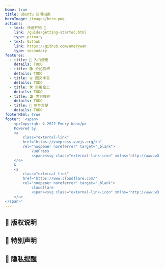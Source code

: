 ```yaml
---
home: true
title: ubuntu 简明指南
heroImage: /images/hero.png
actions:
  - text: 快速开始 👏
    link: /guide/getting-started.html
    type: primary
  - text: Github
    link: https://github.com/emerywan
    type: secondary
features:
  - title: 🌱 入门使用
    details: TODO
  - title: 📚 介绍详细
    details: TODO
  - title: 📊 图文丰富
    details: TODO
  - title: 🛠 实用至上
    details: TODO
  - title: 🏖 内容推荐
    details: TODO
  - title: 🙌 参与贡献
    details: TODO
footerHtml: true
footer: '<span>
    <p>Copyright © 2022 Emery Wan</p>
    Powered by
    <a 
        class="external-link" 
        href="https://vuepress.vuejs.org/zh" 
        rel="noopener noreferrer" target="_blank"> 
            VuePress
            <span><svg class="external-link-icon" xmlns="http://www.w3.org/2000/svg" aria-hidden="true" focusable="false" x="0px" y="0px" viewBox="0 0 100 100" width="10" height="10"><path fill="currentColor" d="M18.8,85.1h56l0,0c2.2,0,4-1.8,4-4v-32h-8v28h-48v-48h28v-8h-32l0,0c-2.2,0-4,1.8-4,4v56C14.8,83.3,16.6,85.1,18.8,85.1z"></path><polygon fill="currentColor" points="45.7,48.7 51.3,54.3 77.2,28.5 77.2,37.2 85.2,37.2 85.2,14.9 62.8,14.9 62.8,22.9 71.5,22.9"></polygon></svg><span class="external-link-icon-sr-only">open in new window</span></span>
    </a>
    &
    <a 
        class="external-link" 
        href="https://www.cloudflare.com/" 
        rel="noopener noreferrer" target="_blank"> 
            cloudflare
            <span><svg class="external-link-icon" xmlns="http://www.w3.org/2000/svg" aria-hidden="true" focusable="false" x="0px" y="0px" viewBox="0 0 100 100" width="10" height="10"><path fill="currentColor" d="M18.8,85.1h56l0,0c2.2,0,4-1.8,4-4v-32h-8v28h-48v-48h28v-8h-32l0,0c-2.2,0-4,1.8-4,4v56C14.8,83.3,16.6,85.1,18.8,85.1z"></path><polygon fill="currentColor" points="45.7,48.7 51.3,54.3 77.2,28.5 77.2,37.2 85.2,37.2 85.2,14.9 62.8,14.9 62.8,22.9 71.5,22.9"></polygon></svg><span class="external-link-icon-sr-only">open in new window</span></span>
    </a>
</span>'
---
```


## 📖 版权说明

## 🎈 特别声明

## 🔔 隐私提醒
